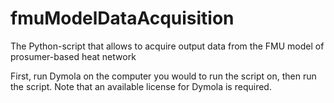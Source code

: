 # fmuModelDataAcquisition
The Python-script that allows to acquire output data from the FMU model of prosumer-based heat network

First, run Dymola on the computer you would to run the script on, then run the script. Note that an available license for Dymola is required.

